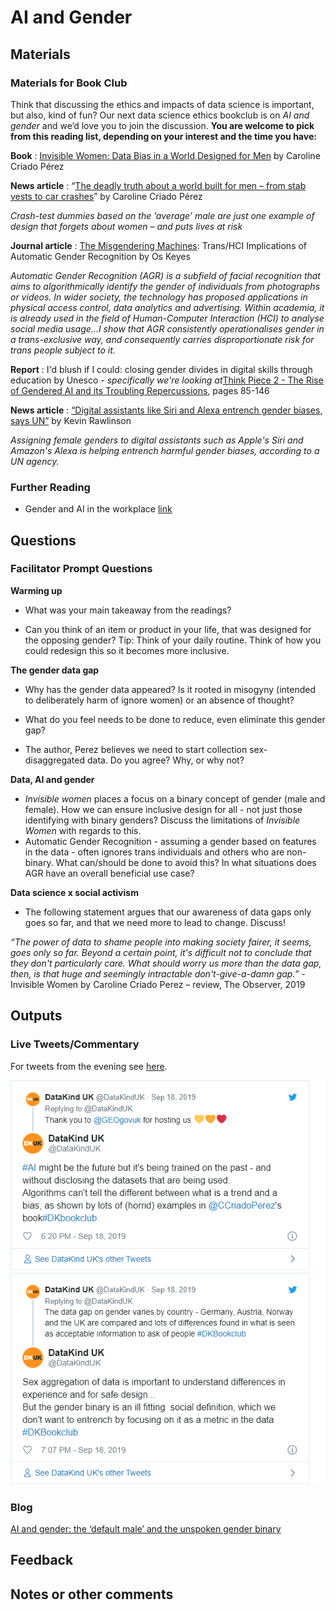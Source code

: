 AI and Gender
================

## Materials

### Materials for Book Club

Think that discussing the ethics and impacts of data science is
important, but also, kind of fun? Our next data science ethics bookclub
is on *AI and gender* and we’d love you to join the discussion. **You
are welcome to pick from this reading list, depending on your interest
and the time you have:**

**Book** : [Invisible Women: Data Bias in a World Designed for
Men](https://www.goodreads.com/book/show/41104077-invisible-women) by
Caroline Criado Pérez

**News article** : “[The deadly truth about a world built for men – from
stab vests to car
crashes](https://www.theguardian.com/lifeandstyle/2019/feb/23/truth-world-built-for-men-car-crashes)”
by Caroline Criado Pérez

*Crash-test dummies based on the ‘average’ male are just one example of
design that forgets about women – and puts lives at risk*

**Journal article** : [The Misgendering
Machines](https://ironholds.org/resources/papers/agr_paper.pdf):
Trans/HCI Implications of Automatic Gender Recognition by Os Keyes

*Automatic Gender Recognition (AGR) is a subfield of facial recognition
that aims to algorithmically identify the gender of individuals from
photographs or videos. In wider society, the technology has proposed
applications in physical access control, data analytics and advertising.
Within academia, it is already used in the field of Human-Computer
Interaction (HCI) to analyse social media usage…I show that AGR
consistently operationalises gender in a trans-exclusive way, and
consequently carries disproportionate risk for trans people subject to
it.*

**Report** : I'd blush if I could: closing gender divides in digital
skills through education by Unesco - *specifically we're looking
at*[Think Piece 2 - The Rise of Gendered AI and its Troubling
Repercussions](https://unesdoc.unesco.org/ark:/48223/pf0000367416.page=85),
pages 85-146

**News article** : [“Digital assistants like Siri and Alexa entrench
gender biases, says
UN”](https://www.theguardian.com/technology/2019/may/22/digital-voice-assistants-siri-alexa-gender-biases-unesco-says)
by Kevin Rawlinson

*Assigning female genders to digital assistants such as Apple's Siri and
Amazon's Alexa is helping entrench harmful gender biases, according to a
UN agency.*

### Further Reading

  - Gender and AI in the workplace
    [link](https://ainowinstitute.org/discriminatingsystems.pdf)

## Questions

### Facilitator Prompt Questions

**Warming up**

  - What was your main takeaway from the readings?

  - Can you think of an item or product in your life, that was designed
    for the opposing gender? Tip: Think of your daily routine. Think of
    how you could redesign this so it becomes more inclusive.

**The gender data gap**

  - Why has the gender data appeared? Is it rooted in misogyny (intended
    to deliberately harm of ignore women) or an absence of thought?

  - What do you feel needs to be done to reduce, even eliminate this
    gender gap?

  - The author, Perez believes we need to start collection
    sex-disaggregated data. Do you agree? Why, or why not?

**Data, AI and gender**

  - *Invisible women* places a focus on a binary concept of gender (male
    and female). How we can ensure inclusive design for all - not just
    those identifying with binary genders? Discuss the limitations of
    *Invisible Women* with regards to this.
  - Automatic Gender Recognition - assuming a gender based on features
    in the data - often ignores trans individuals and others who are
    non-binary. What can/should be done to avoid this? In what
    situations does AGR have an overall beneficial use case?

**Data science x social activism**

  - The following statement argues that our awareness of data gaps only
    goes so far, and that we need more to lead to change. Discuss\!

*“The power of data to shame people into making society fairer, it
seems, goes only so far. Beyond a certain point, it's difficult not to
conclude that they don't particularly care. What should worry us more
than the data gap, then, is that huge and seemingly intractable
don't-give-a-damn gap.”* - Invisible Women by Caroline Criado Perez –
review, The Observer, 2019

## Outputs

### Live Tweets/Commentary

For tweets from the evening see
[here](https://twitter.com/search?q=\(%23dkbookclub%20OR%20%23dkethicsbookclub\)%20until%3A2019-09-19%20since%3A2019-09-17&src=typed_query&f=live).

![](5.-AI-and-Gender_files/figure-gfm/unnamed-chunk-1-1.png)<!-- -->![](5.-AI-and-Gender_files/figure-gfm/unnamed-chunk-1-2.png)<!-- -->

### Blog

[AI and gender: the ‘default male’ and the unspoken gender
binary](https://medium.com/datakinduk/ai-and-gender-the-default-male-and-the-unspoken-gender-binary-d9df9a5ff9ad)

## Feedback

## Notes or other comments
